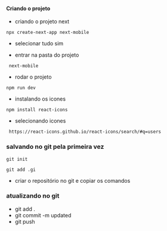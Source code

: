 #### Criando o projeto

* criando o projeto next
``` 
npx create-next-app next-mobile
```

* selecionar tudo sim

* entrar na pasta do projeto
```
 next-mobile
```

* rodar o projeto
 ```
 npm run dev
```

* instalando os icones
 ```
 npm install react-icons
 ```

 * selecionando icones
```  
 https://react-icons.github.io/react-icons/search/#q=users
```

### salvando no git pela primeira vez
```
git init
```

```
git add .gi
```

* criar o repositório no git e copiar os comandos

### atualizando no git

* git add .
* git commit -m updated
* git push